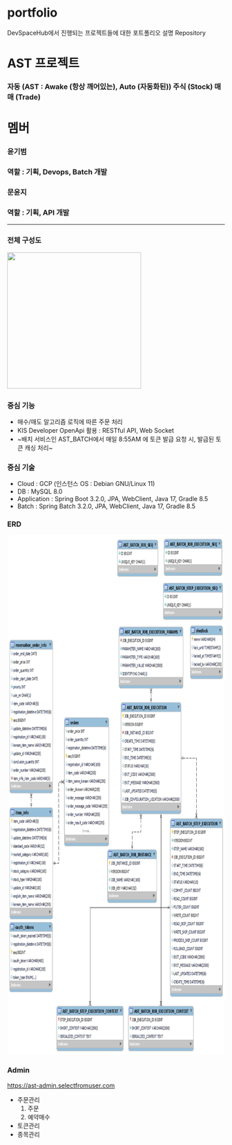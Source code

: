 # portfolio
DevSpaceHub에서 진행되는 프로젝트들에 대한 포트폴리오 설명 Repository

# AST 프로젝트
### 자동 (AST : Awake (항상 깨어있는), Auto (자동화된)) 주식 (Stock) 매매 (Trade)

# 멤버
### 윤기범
### 역할 : 기획, Devops, Batch 개발
### 문윤지
### 역할 : 기획, API 개발

---
### 전체 구성도
<img src="https://github.com/DevSpaceHub/AST/assets/66311276/64b326e7-3063-4ec7-98fd-86453ea70d61" width="310" height="315"/>

### 중심 기능
- 매수/매도 알고리즘 로직에 따른 주문 처리
- KIS Developer OpenApi 활용 : RESTful API, Web Socket
- ~배치 서비스인 AST_BATCH에서 매일 8:55AM 에 토큰 발급 요청 시, 발급된 토큰 캐싱 처리~

### 중심 기술
- Cloud : GCP (인스턴스 OS : Debian GNU/Linux 11)
- DB : MySQL 8.0
- Application : Spring Boot 3.2.0, JPA, WebClient, Java 17, Gradle 8.5
- Batch : Spring Batch 3.2.0, JPA, WebClient, Java 17, Gradle 8.5

### ERD
<img src="https://github.com/DevSpaceHub/portfolio/blob/e00606b95bdbfdfe1e8a2b28f971c07c0caea799/ERD%20%EC%B6%94%EC%B6%9C.png" width="900" height="1200"/>

### Admin
https://ast-admin.selectfromuser.com
- 주문관리
   1. 주문
   2. 예약매수
- 토큰관리
- 종목관리
